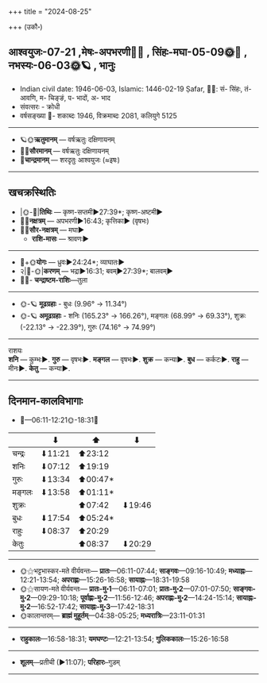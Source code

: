 +++
title = "2024-08-25"

+++
(उकौ॰)
## आश्वयुजः-07-21  ,मेषः-अपभरणी🌛🌌  ,  सिंहः-मघा-05-09🌞🌌  ,  नभस्यः-06-03🌞🪐  , भानुः
- Indian civil date: 1946-06-03, Islamic: 1446-02-19 Ṣafar, 🌌🌞: सं- सिंहः, तं- आवणि, म- चिङ्ङं, प- भादों, अ- भाद
- संवत्सरः - क्रोधी
- वर्षसङ्ख्या 🌛- शकाब्दः 1946, विक्रमाब्दः 2081, कलियुगे 5125
___________________
- 🪐🌞**ऋतुमानम्** — वर्षऋतुः दक्षिणायनम्
- 🌌🌞**सौरमानम्** — वर्षऋतुः दक्षिणायनम्
- 🌛**चान्द्रमानम्** — शरदृतुः आश्वयुजः (≈इषः)
___________________


## खचक्रस्थितिः
- |🌞-🌛|**तिथिः** — कृष्ण-सप्तमी►27:39*; कृष्ण-अष्टमी►  
- 🌌🌛**नक्षत्रम्** — अपभरणी►16:43; कृत्तिका► (वृषभः)  
- 🌌🌞**सौर-नक्षत्रम्** — मघा►  
  - **राशि-मासः** — श्रावणः► 
___________________
- 🌛+🌞**योगः** — ध्रुवः►24:24*; व्याघातः►  
- २|🌛-🌞|**करणम्** — भद्रा►16:31; बवम्►27:39*; बालवम्►  
- 🌌🌛- **चन्द्राष्टम-राशिः**—तुला  
___________________
- 🌞-🪐 **मूढग्रहाः** - बुधः (9.96° → 11.34°)
- 🌞-🪐 **अमूढग्रहाः** - शनिः (165.23° → 166.26°), मङ्गलः (68.99° → 69.33°), शुक्रः (-22.13° → -22.39°), गुरुः (74.16° → 74.99°)
___________________
राशयः  
**शनि** — कुम्भः►. **गुरु** — वृषभः►. **मङ्गल** — वृषभः►. **शुक्र** — कन्या►. **बुध** — कर्कटः►. **राहु** — मीनः►. **केतु** — कन्या►. 
___________________


## दिनमान-कालविभागाः
- 🌅—06:11-12:21🌞-18:31🌇  

|      |⬇     |⬆     |⬇     |
|------|-----|-----|------|
|चन्द्रः|⬇11:21 |⬆23:12 |     |
|शनिः   |⬇07:12 |⬆19:19 |     |
|गुरुः  |⬇13:34 |⬆00:47*|     |
|मङ्गलः |⬇13:58 |⬆01:11*|     |
|शुक्रः |     |⬆07:42 |⬇19:46 |
|बुधः   |⬇17:54 |⬆05:24*|     |
|राहुः  |⬇08:37 |⬆20:29 |     |
|केतुः  |     |⬆08:37 |⬇20:29 |
___________________
- 🌞⚝भट्टभास्कर-मते वीर्यवन्तः— **प्रातः**—06:11-07:44; **साङ्गवः**—09:16-10:49; **मध्याह्नः**—12:21-13:54; **अपराह्णः**—15:26-16:58; **सायाह्नः**—18:31-19:58  
- 🌞⚝सायण-मते वीर्यवन्तः— **प्रातः-मु॰1**—06:11-07:01; **प्रातः-मु॰2**—07:01-07:50; **साङ्गवः-मु॰2**—09:29-10:18; **पूर्वाह्णः-मु॰2**—11:56-12:46; **अपराह्णः-मु॰2**—14:24-15:14; **सायाह्नः-मु॰2**—16:52-17:42; **सायाह्नः-मु॰3**—17:42-18:31  
- 🌞कालान्तरम्— **ब्राह्मं मुहूर्तम्**—04:38-05:25; **मध्यरात्रिः**—23:11-01:31  
___________________
- **राहुकालः**—16:58-18:31; **यमघण्टः**—12:21-13:54; **गुलिककालः**—15:26-16:58  
___________________
- **शूलम्**—प्रतीची (►11:07); **परिहारः**–गुडम्  
___________________
